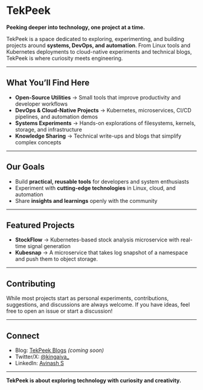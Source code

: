 # TekPeek  

**Peeking deeper into technology, one project at a time.**  

TekPeek is a space dedicated to exploring, experimenting, and building projects around **systems, DevOps, and automation**. From Linux tools and Kubernetes deployments to cloud-native experiments and technical blogs, TekPeek is where curiosity meets engineering.  

---

## What You’ll Find Here  

- **Open-Source Utilities** → Small tools that improve productivity and developer workflows  
- **DevOps & Cloud-Native Projects** → Kubernetes, microservices, CI/CD pipelines, and automation demos  
- **Systems Experiments** → Hands-on explorations of filesystems, kernels, storage, and infrastructure  
- **Knowledge Sharing** → Technical write-ups and blogs that simplify complex concepts  

---

## Our Goals  

- Build **practical, reusable tools** for developers and system enthusiasts  
- Experiment with **cutting-edge technologies** in Linux, cloud, and automation  
- Share **insights and learnings** openly with the community  

---

## Featured Projects  

- **StockFlow** → Kubernetes-based stock analysis microservice with real-time signal generation  
- **Kubesnap** →  A microservice that takes log snapshot of a namespace and push them to object storage.  

---

## Contributing  

While most projects start as personal experiments, contributions, suggestions, and discussions are always welcome. If you have ideas, feel free to open an issue or start a discussion!  

---

## Connect  

- Blog: [TekPeek Blogs](https://avinashsubhash.github.io/tekpeek) *(coming soon)*  
- Twitter/X: [@kingaiva_](https://x.com/kingaiva_)  
- LinkedIn: [Avinash S](https://www.linkedin.com/in/avinash-s-07551a1a0/)  

---

**TekPeek is about exploring technology with curiosity and creativity.**  

